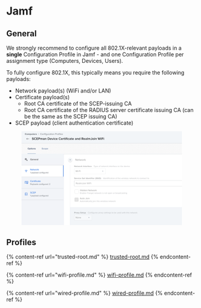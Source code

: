 # Jamf

## General

We strongly recommend to configure all 802.1X-relevant payloads in a **single** Configuration Profile in Jamf - and one Configuration Profile per assignment type (Computers, Devices, Users).&#x20;

To fully configure 802.1X, this typically means you require the following payloads:

* Network payload(s) (WiFi and/or LAN)
* Certificate payload(s)
  * Root CA certificate of the SCEP-issuing CA
  * Root CA certificate of the RADIUS server certificate issuing CA (can be the same as the SCEP issuing CA)
* SCEP payload (client authentication certificate)

<figure><img src="../../.gitbook/assets/image (12).png" alt=""><figcaption></figcaption></figure>

## Profiles

{% content-ref url="trusted-root.md" %}
[trusted-root.md](trusted-root.md)
{% endcontent-ref %}

{% content-ref url="wifi-profile.md" %}
[wifi-profile.md](wifi-profile.md)
{% endcontent-ref %}

{% content-ref url="wired-profile.md" %}
[wired-profile.md](wired-profile.md)
{% endcontent-ref %}
